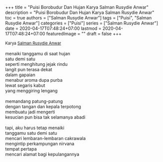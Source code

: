 +++
title = "Puisi Borobudur Dan Hujan Karya Salman Rusydie Anwar"
description = "Puisi Borobudur Dan Hujan Karya Salman Rusydie Anwar"
toc = true
authors = ["Salman Rusydie Anwar"]
tags = ["Puisi", "Salman Rusydie Anwar"]
categories = ["Puisi"]
series = ["Salman Rusydie Anwar"]
date = 2020-04-17T07:48:24+07:00
lastmod = 2020-04-17T07:48:24+07:00
featuredImage = ""
draft = false
+++

<div style="text-align: justify;">
<div style="font-size: small;">Karya <a href="/authors/salman-rusydie-anwar/" target="_blank">Salman Rusydie Anwar</a></div><br />
menaiki tanggamu di saat hujan<br />
satu demi satu<br />
seperti menghitung jejak rindu<br />
langit pun terasa dekat<br />
dalam gapaian<br />
menabur aroma dupa purba<br />
lewat segaris kabut<br />
yang menggiring lengang<br />
<br />
memandang patung-patung<br />
dengan tangan dan kepala terpotong<br />
membuatu jadi mengerti<br />
kesucian pun bisa tak selamanya abadi<br />
<br />
tapi, aku harus tetap menaiki<br />
tanggamu satu demi satu<br />
mencari lembaran-lembaran cakrawala<br />
mengintip perkampungan nirvana<br />
tempat pertapa<br />
mencari alamat bagi kepulangannya</div>

